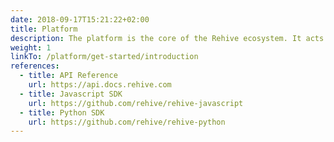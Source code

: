 ```yaml
---
date: 2018-09-17T15:21:22+02:00
title: Platform
description: The platform is the core of the Rehive ecosystem. It acts as the backbone for company, user, account and transaction management in Rehive.
weight: 1
linkTo: /platform/get-started/introduction
references:
  - title: API Reference
    url: https://api.docs.rehive.com
  - title: Javascript SDK
    url: https://github.com/rehive/rehive-javascript
  - title: Python SDK
    url: https://github.com/rehive/rehive-python
---
```

